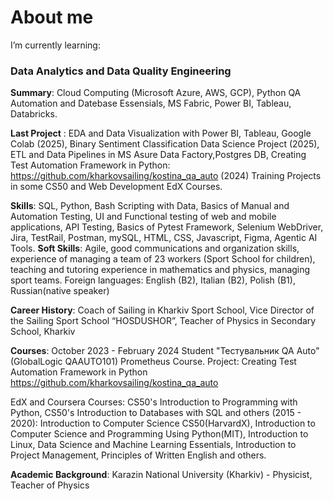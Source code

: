 # About me

I’m currently learning:
### Data Analytics and Data Quality Engineering 

**Summary**:
Cloud Computing (Microsoft Azure, AWS, GCP),  Python QA Automation and Datebase Essensials, MS Fabric, Power BI, Tableau, Databricks.

**Last Project** : EDA and Data Visualization with Power BI, Tableau, Google Colab (2025), Binary Sentiment Classification Data Science Project (2025), ETL and Data Pipelines in MS Asure Data Factory,Postgres DB, Creating Test Automation Framework in Python: https://github.com/kharkovsailing/kostina_qa_auto (2024)
Training Projects in some CS50 and Web Development EdX Courses.

**Skills**:
SQL, Python, Bash Scripting with Data, Basics of Manual and Automation Testing, UI and Functional testing of web and mobile applications, API Testing, Basics of Pytest Framework, Selenium WebDriver, Jira, TestRail, Postman, mySQL, HTML, CSS, Javascript, Figma, Agentic AI Tools.
**Soft Skills**: Agile, good communications and organization skills, experience of managing a team of 23 workers (Sport School for children), teaching and tutoring experience in mathematics and physics, managing sport teams.
Foreign languages: English (B2), Italian (B2), Polish (B1), Russian(native speaker)

**Career History**:
Coach of Sailing in Kharkiv Sport School, Vice Director of the Sailing Sport School  “HOSDUSHOR”, Teacher of Physics in Secondary School, Kharkiv

**Courses**:
October 2023 - February 2024 
Student "Тестувальник QA Auto"(GlobalLogic QAAUTO101) Prometheus Course.
Project: Creating Test Automation Framework in Python
 https://github.com/kharkovsailing/kostina_qa_auto

EdX and Coursera Courses: CS50's Introduction to Programming with Python, CS50's Introduction to Databases with SQL and others (2015 - 2020):
Introduction to Computer Science CS50(HarvardX), Introduction to Computer Science and Programming Using Python(MIT), Introduction to Linux, Data Science and Machine Learning Essentials, Introduction to Project Management, Principles of Written English and others.

**Academic Background**:
Karazin National  University (Kharkiv) - Physicist, Teacher of Physics
